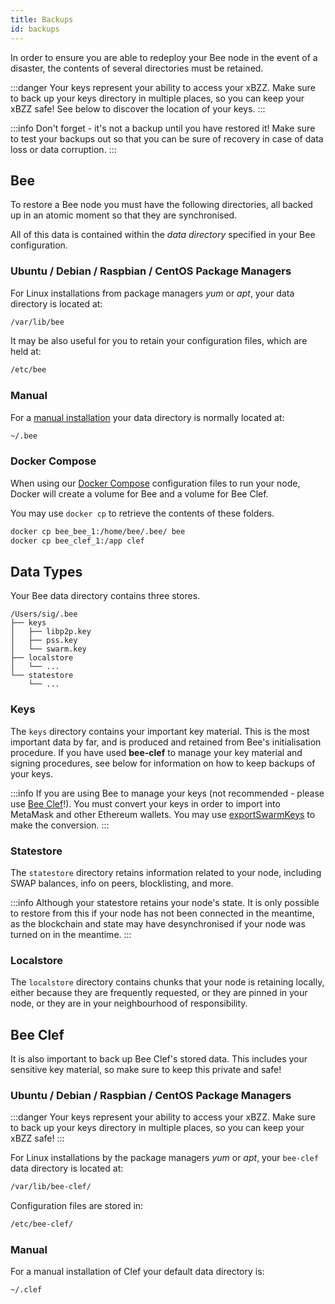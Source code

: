 ```yaml
---
title: Backups
id: backups
---
```


In order to ensure you are able to redeploy your Bee node in the event of a disaster, the contents of several directories must be retained.

:::danger
Your keys represent your ability to access your xBZZ. Make sure to back up your keys directory in multiple places, so you can keep your xBZZ safe! See below to discover the location of your keys.
:::

:::info
Don't forget - it's not a backup until you have restored it! Make sure to test your backups out so that you can be sure of recovery in case of data loss or data corruption.
:::

## Bee

To restore a Bee node you must have the following directories, all backed up in an atomic moment so that they are synchronised.

All of this data is contained within the _data directory_ specified in your Bee configuration.

### Ubuntu / Debian / Raspbian / CentOS Package Managers

For Linux installations from package managers _yum_ or _apt_, your data directory is located at:

```bash
/var/lib/bee
```

It may be also useful for you to retain your configuration files, which are held at:

```bash
/etc/bee
```

### Manual

For a [manual installation](/docs/installation/manual) your data directory is normally located at:

```bash
~/.bee
```

### Docker Compose

When using our [Docker Compose](/docs/installation/docker) configuration files to run your node, Docker will create a volume for Bee and a volume for Bee Clef.

You may use `docker cp` to retrieve the contents of these folders.

```bash
docker cp bee_bee_1:/home/bee/.bee/ bee
docker cp bee_clef_1:/app clef
```

## Data Types

Your Bee data directory contains three stores.

```
/Users/sig/.bee
├── keys
│   ├── libp2p.key
│   ├── pss.key
│   └── swarm.key
├── localstore
│   └── ...
└── statestore
    └── ...
```

### Keys

The `keys` directory contains your important key material. This is the
most important data by far, and is produced and retained from Bee's
initialisation procedure. If you have used **bee-clef** to manage your
key material and signing procedures, see below for information on how
to keep backups of your keys.

:::info
If you are using Bee to manage your keys (not recommended - please use [Bee
Clef](/docs/installation/bee-clef)!). You must convert your keys in order to
import into MetaMask and other Ethereum wallets. You may use
[exportSwarmKeys](https://github.com/ethersphere/exportSwarmKey) to make the
conversion.
:::

### Statestore

The `statestore` directory retains information related to your node,
including SWAP balances, info on peers, blocklisting, and more.

:::info
Although your statestore retains your node's state. It is only possible to restore from this if your node has not been connected in the meantime, as the blockchain and state may have desynchronised if your node was turned on in the meantime.
:::

### Localstore

The `localstore` directory contains chunks that your node is retaining
locally, either because they are frequently requested, or they are
pinned in your node, or they are in your neighbourhood of
responsibility.

## Bee Clef

It is also important to back up Bee Clef's stored data. This includes your sensitive key material, so make sure to keep this private and safe!

### Ubuntu / Debian / Raspbian / CentOS Package Managers

:::danger
Your keys represent your ability to access your xBZZ. Make sure to back up your keys directory in multiple places, so you can keep your xBZZ safe!
:::

For Linux installations by the package managers _yum_ or _apt_, your
`bee-clef` data directory is located at:

```bash
/var/lib/bee-clef/
```

Configuration files are stored in:

```bash
/etc/bee-clef/
```

### Manual

For a manual installation of Clef your default data directory is:

```bash
~/.clef
```
